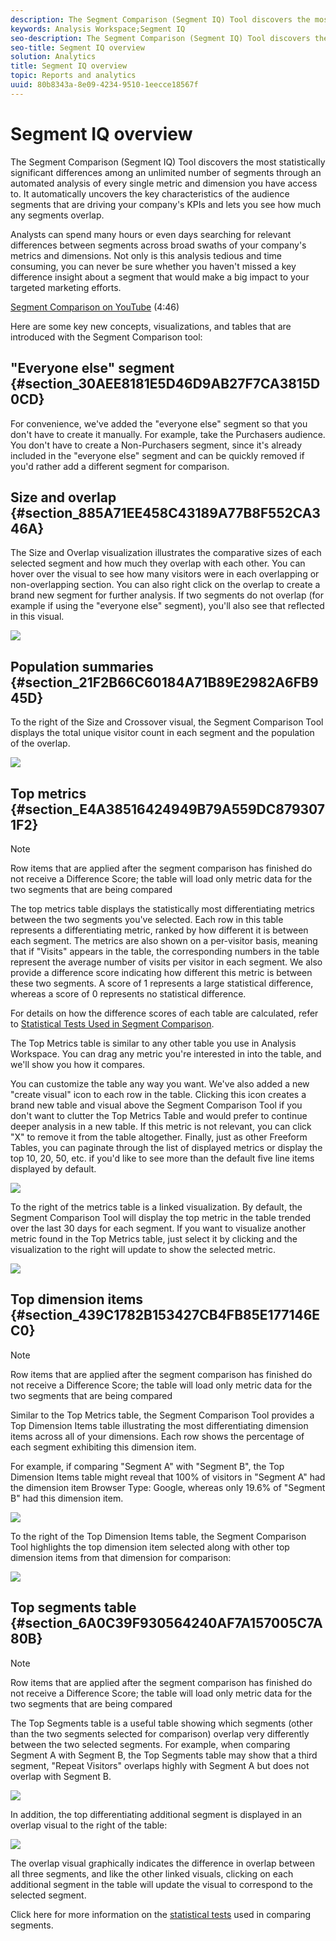 ```yaml
---
description: The Segment Comparison (Segment IQ) Tool discovers the most statistically significant differences among an unlimited number of segments through an automated analysis of every single metric and dimension you have access to. It automatically uncovers the key characteristics of the audience segments that are driving your company's KPIs and lets you see how much any segments overlap.
keywords: Analysis Workspace;Segment IQ
seo-description: The Segment Comparison (Segment IQ) Tool discovers the most statistically significant differences among an unlimited number of segments through an automated analysis of every single metric and dimension you have access to. It automatically uncovers the key characteristics of the audience segments that are driving your company's KPIs and lets you see how much any segments overlap.
seo-title: Segment IQ overview
solution: Analytics
title: Segment IQ overview
topic: Reports and analytics
uuid: 80b8343a-8e09-4234-9510-1eecce18567f
---
```


# Segment IQ overview

The Segment Comparison (Segment IQ) Tool discovers the most statistically significant differences among an unlimited number of segments through an automated analysis of every single metric and dimension you have access to. It automatically uncovers the key characteristics of the audience segments that are driving your company's KPIs and lets you see how much any segments overlap.

Analysts can spend many hours or even days searching for relevant differences between segments across broad swaths of your company's metrics and dimensions. Not only is this analysis tedious and time consuming, you can never be sure whether you haven't missed a key difference insight about a segment that would make a big impact to your targeted marketing efforts.

[Segment Comparison on YouTube](https://www.youtube.com/watch?v=fO3PNB93U_w&list=PL2tCx83mn7GuNnQdYGOtlyCu0V5mEZ8sS&index=38) (4:46)

Here are some key new concepts, visualizations, and tables that are introduced with the Segment Comparison tool:

## "Everyone else" segment {#section_30AEE8181E5D46D9AB27F7CA3815D0CD}

For convenience, we've added the "everyone else" segment so that you don't have to create it manually. For example, take the Purchasers audience. You don't have to create a Non-Purchasers segment, since it's already included in the "everyone else" segment and can be quickly removed if you'd rather add a different segment for comparison.

## Size and overlap {#section_885A71EE458C43189A77B8F552CA346A}

The Size and Overlap visualization illustrates the comparative sizes of each selected segment and how much they overlap with each other. You can hover over the visual to see how many visitors were in each overlapping or non-overlapping section. You can also right click on the overlap to create a brand new segment for further analysis. If two segments do not overlap (for example if using the "everyone else" segment), you'll also see that reflected in this visual.

![](assets/size-overlap.png)

## Population summaries {#section_21F2B66C60184A71B89E2982A6FB945D}

To the right of the Size and Crossover visual, the Segment Comparison Tool displays the total unique visitor count in each segment and the population of the overlap.

![](assets/population_summaries.png)

## Top metrics {#section_E4A38516424949B79A559DC8793071F2}

>[!NOTE]
>
>Row items that are applied after the segment comparison has finished do not receive a Difference Score; the table will load only metric data for the two segments that are being compared

The top metrics table displays the statistically most differentiating metrics between the two segments you've selected. Each row in this table represents a differentiating metric, ranked by how different it is between each segment. The metrics are also shown on a per-visitor basis, meaning that if "Visits" appears in the table, the corresponding numbers in the table represent the average number of visits per visitor in each segment. We also provide a difference score indicating how different this metric is between these two segments. A score of 1 represents a large statistical difference, whereas a score of 0 represents no statistical difference.

For details on how the difference scores of each table are calculated, refer to [Statistical Tests Used in Segment Comparison](/help/analyze/analysis-workspace/c-panels/c-segment-comparison/statistical-test.md).

The Top Metrics table is similar to any other table you use in Analysis Workspace. You can drag any metric you're interested in into the table, and we'll show you how it compares.

You can customize the table any way you want. We've also added a new "create visual" icon to each row in the table. Clicking this icon creates a brand new table and visual above the Segment Comparison Tool if you don't want to clutter the Top Metrics Table and would prefer to continue deeper analysis in a new table. If this metric is not relevant, you can click "X" to remove it from the table altogether. Finally, just as other Freeform Tables, you can paginate through the list of displayed metrics or display the top 10, 20, 50, etc. if you'd like to see more than the default five line items displayed by default.

![](assets/top-metrics.png)

To the right of the metrics table is a linked visualization. By default, the Segment Comparison Tool will display the top metric in the table trended over the last 30 days for each segment. If you want to visualize another metric found in the Top Metrics table, just select it by clicking and the visualization to the right will update to show the selected metric.

![](assets/linked-viz.png)

## Top dimension items {#section_439C1782B153427CB4FB85E177146EC0}

>[!NOTE]
>
>Row items that are applied after the segment comparison has finished do not receive a Difference Score; the table will load only metric data for the two segments that are being compared

Similar to the Top Metrics table, the Segment Comparison Tool provides a Top Dimension Items table illustrating the most differentiating dimension items across all of your dimensions. Each row shows the percentage of each segment exhibiting this dimension item.

For example, if comparing "Segment A" with "Segment B", the Top Dimension Items table might reveal that 100% of visitors in "Segment A" had the dimension item Browser Type: Google, whereas only 19.6% of "Segment B" had this dimension item.

![](assets/top-dimension-item1.png)

To the right of the Top Dimension Items table, the Segment Comparison Tool highlights the top dimension item selected along with other top dimension items from that dimension for comparison:

![](assets/top-dimension-item.png)

## Top segments table {#section_6A0C39F930564240AF7A157005C7A80B}

>[!NOTE]
>
>Row items that are applied after the segment comparison has finished do not receive a Difference Score; the table will load only metric data for the two segments that are being compared

The Top Segments table is a useful table showing which segments (other than the two segments selected for comparison) overlap very differently between the two selected segments. For example, when comparing Segment A with Segment B, the Top Segments table may show that a third segment, "Repeat Visitors" overlaps highly with Segment A but does not overlap with Segment B.

![](assets/top-segments.png)

In addition, the top differentiating additional segment is displayed in an overlap visual to the right of the table:

![](assets/segment-overlap.png)

The overlap visual graphically indicates the difference in overlap between all three segments, and like the other linked visuals, clicking on each additional segment in the table will update the visual to correspond to the selected segment.

Click here for more information on the [statistical tests](/help/analyze/analysis-workspace/c-panels/c-segment-comparison/statistical-test.md) used in comparing segments. 
